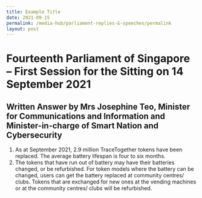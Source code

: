 ```yaml
---
title: Example Title
date: 2021-09-15
permalink: /media-hub/parliament-replies-&-speeches/permalink
layout: post
---
```

# Fourteenth Parliament of Singapore – First Session for the Sitting on 14 September 2021

## Written Answer by Mrs Josephine Teo, Minister for Communications and Information and Minister-in-charge of Smart Nation and Cybersecurity

1. As at September 2021, 2.9 million TraceTogether tokens have been replaced. The average battery lifespan is four to six months.
2. The tokens that have run out of battery may have their batteries changed, or be refurbished. For token models where the battery can be changed, users can get the battery replaced at community centres/ clubs. Tokens that are exchanged for new ones at the vending machines or at the community centres/ clubs will be refurbished.